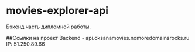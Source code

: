 # movies-explorer-api
Бэкенд часть дипломной работы.

##Ссылки на проект
Backend - api.oksanamovies.nomoredomainsrocks.ru
IP: 51.250.89.66
